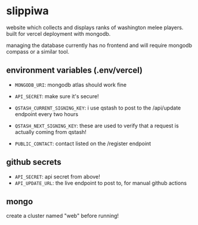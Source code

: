 # slippiwa

website which collects and displays ranks of washington melee players. built for vercel deployment with mongodb.

managing the database currently has no frontend and will require mongodb compass or a similar tool.

## environment variables (.env/vercel)

- `MONGODB_URI`: mongodb atlas should work fine
- `API_SECRET`: make sure it's secure!

- `QSTASH_CURRENT_SIGNING_KEY`: i use qstash to post to the /api/update endpoint every two hours
- `QSTASH_NEXT_SIGNING_KEY`: these are used to verify that a request is actually coming from qstash!

- `PUBLIC_CONTACT`: contact listed on the /register endpoint

## github secrets

- `API_SECRET`: api secret from above!
- `API_UPDATE_URL`: the live endpoint to post to, for manual github actions

## mongo

create a cluster named "web" before running!
